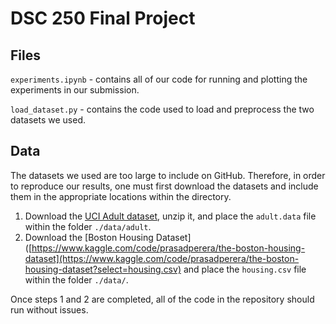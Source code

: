 # DSC 250 Final Project

## Files

```experiments.ipynb``` - contains all of our code for running and plotting the experiments in our submission.

```load_dataset.py``` - contains the code used to load and preprocess the two datasets we used.

## Data

The datasets we used are too large to include on GitHub. Therefore, in order to reproduce our results, one must first download the datasets and include them in the appropriate locations within the directory. 

1. Download the [UCI Adult dataset](https://archive.ics.uci.edu/dataset/2/adult), unzip it, and place the ```adult.data``` file within the folder ```./data/adult```.
2. Download the [Boston Housing Dataset]([https://www.kaggle.com/code/prasadperera/the-boston-housing-dataset](https://www.kaggle.com/code/prasadperera/the-boston-housing-dataset?select=housing.csv) and place the ```housing.csv``` file within the folder ```./data/```.

Once steps 1 and 2 are completed, all of the code in the repository should run without issues.

